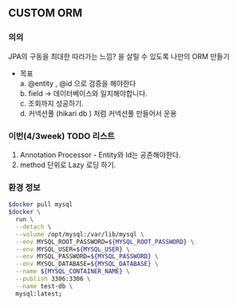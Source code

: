 ## CUSTOM ORM
### 의의  
JPA의 구동을 최대한 따라가는 느낌? 을 살릴 수 있도록
나만의 ORM 만들기



- 목표  
  a. @entity , @id 으로 검증을 해야한다  
  b. field -> 데이터베이스와 일치해야합니다.  
  c. 조회까지 성공하기.  
  d. 커넥션풀 (hikari db ) 처럼 커넥션풀 만들어서 운용  

### 이번(4/3week) TODO 리스트
1. Annotation Processor - Entity와 Id는 공존해야한다.
2. method 단위로 Lazy 로딩 하기.


### 환경 정보

```bash
$docker pull mysql
$docker \
  run \
  --detach \
  --volume /opt/mysql:/var/lib/mysql \
  --env MYSQL_ROOT_PASSWORD=${MYSQL_ROOT_PASSWORD} \
  --env MYSQL_USER=${MYSQL_USER} \
  --env MYSQL_PASSWORD=${MYSQL_PASSWORD} \
  --env MYSQL_DATABASE=${MYSQL_DATABASE} \
  --name ${MYSQL_CONTAINER_NAME} \
  --publish 3306:3306 \
  --name test-db \
  mysql:latest; 
```
